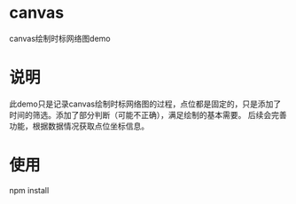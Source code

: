 # canvas
canvas绘制时标网络图demo

# 说明
此demo只是记录canvas绘制时标网络图的过程，点位都是固定的，只是添加了时间的筛选。添加了部分判断（可能不正确），满足绘制的基本需要。
后续会完善功能，根据数据情况获取点位坐标信息。

# 使用
npm install

